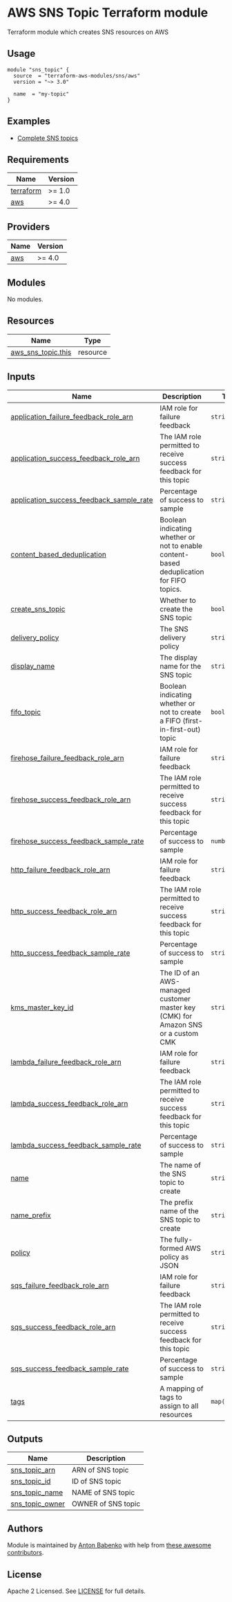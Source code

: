 # AWS SNS Topic Terraform module

Terraform module which creates SNS resources on AWS

## Usage

```hcl
module "sns_topic" {
  source  = "terraform-aws-modules/sns/aws"
  version = "~> 3.0"

  name  = "my-topic"
}
```

## Examples

- [Complete SNS topics](https://github.com/terraform-aws-modules/terraform-aws-sns/tree/master/examples/complete)

<!-- BEGINNING OF PRE-COMMIT-TERRAFORM DOCS HOOK -->
## Requirements

| Name | Version |
|------|---------|
| <a name="requirement_terraform"></a> [terraform](#requirement\_terraform) | >= 1.0 |
| <a name="requirement_aws"></a> [aws](#requirement\_aws) | >= 4.0 |

## Providers

| Name | Version |
|------|---------|
| <a name="provider_aws"></a> [aws](#provider\_aws) | >= 4.0 |

## Modules

No modules.

## Resources

| Name | Type |
|------|------|
| [aws_sns_topic.this](https://registry.terraform.io/providers/hashicorp/aws/latest/docs/resources/sns_topic) | resource |

## Inputs

| Name | Description | Type | Default | Required |
|------|-------------|------|---------|:--------:|
| <a name="input_application_failure_feedback_role_arn"></a> [application\_failure\_feedback\_role\_arn](#input\_application\_failure\_feedback\_role\_arn) | IAM role for failure feedback | `string` | `null` | no |
| <a name="input_application_success_feedback_role_arn"></a> [application\_success\_feedback\_role\_arn](#input\_application\_success\_feedback\_role\_arn) | The IAM role permitted to receive success feedback for this topic | `string` | `null` | no |
| <a name="input_application_success_feedback_sample_rate"></a> [application\_success\_feedback\_sample\_rate](#input\_application\_success\_feedback\_sample\_rate) | Percentage of success to sample | `string` | `null` | no |
| <a name="input_content_based_deduplication"></a> [content\_based\_deduplication](#input\_content\_based\_deduplication) | Boolean indicating whether or not to enable content-based deduplication for FIFO topics. | `bool` | `false` | no |
| <a name="input_create_sns_topic"></a> [create\_sns\_topic](#input\_create\_sns\_topic) | Whether to create the SNS topic | `bool` | `true` | no |
| <a name="input_delivery_policy"></a> [delivery\_policy](#input\_delivery\_policy) | The SNS delivery policy | `string` | `null` | no |
| <a name="input_display_name"></a> [display\_name](#input\_display\_name) | The display name for the SNS topic | `string` | `null` | no |
| <a name="input_fifo_topic"></a> [fifo\_topic](#input\_fifo\_topic) | Boolean indicating whether or not to create a FIFO (first-in-first-out) topic | `bool` | `false` | no |
| <a name="input_firehose_failure_feedback_role_arn"></a> [firehose\_failure\_feedback\_role\_arn](#input\_firehose\_failure\_feedback\_role\_arn) | IAM role for failure feedback | `string` | `null` | no |
| <a name="input_firehose_success_feedback_role_arn"></a> [firehose\_success\_feedback\_role\_arn](#input\_firehose\_success\_feedback\_role\_arn) | The IAM role permitted to receive success feedback for this topic | `string` | `null` | no |
| <a name="input_firehose_success_feedback_sample_rate"></a> [firehose\_success\_feedback\_sample\_rate](#input\_firehose\_success\_feedback\_sample\_rate) | Percentage of success to sample | `number` | `null` | no |
| <a name="input_http_failure_feedback_role_arn"></a> [http\_failure\_feedback\_role\_arn](#input\_http\_failure\_feedback\_role\_arn) | IAM role for failure feedback | `string` | `null` | no |
| <a name="input_http_success_feedback_role_arn"></a> [http\_success\_feedback\_role\_arn](#input\_http\_success\_feedback\_role\_arn) | The IAM role permitted to receive success feedback for this topic | `string` | `null` | no |
| <a name="input_http_success_feedback_sample_rate"></a> [http\_success\_feedback\_sample\_rate](#input\_http\_success\_feedback\_sample\_rate) | Percentage of success to sample | `string` | `null` | no |
| <a name="input_kms_master_key_id"></a> [kms\_master\_key\_id](#input\_kms\_master\_key\_id) | The ID of an AWS-managed customer master key (CMK) for Amazon SNS or a custom CMK | `string` | `null` | no |
| <a name="input_lambda_failure_feedback_role_arn"></a> [lambda\_failure\_feedback\_role\_arn](#input\_lambda\_failure\_feedback\_role\_arn) | IAM role for failure feedback | `string` | `null` | no |
| <a name="input_lambda_success_feedback_role_arn"></a> [lambda\_success\_feedback\_role\_arn](#input\_lambda\_success\_feedback\_role\_arn) | The IAM role permitted to receive success feedback for this topic | `string` | `null` | no |
| <a name="input_lambda_success_feedback_sample_rate"></a> [lambda\_success\_feedback\_sample\_rate](#input\_lambda\_success\_feedback\_sample\_rate) | Percentage of success to sample | `string` | `null` | no |
| <a name="input_name"></a> [name](#input\_name) | The name of the SNS topic to create | `string` | `null` | no |
| <a name="input_name_prefix"></a> [name\_prefix](#input\_name\_prefix) | The prefix name of the SNS topic to create | `string` | `null` | no |
| <a name="input_policy"></a> [policy](#input\_policy) | The fully-formed AWS policy as JSON | `string` | `null` | no |
| <a name="input_sqs_failure_feedback_role_arn"></a> [sqs\_failure\_feedback\_role\_arn](#input\_sqs\_failure\_feedback\_role\_arn) | IAM role for failure feedback | `string` | `null` | no |
| <a name="input_sqs_success_feedback_role_arn"></a> [sqs\_success\_feedback\_role\_arn](#input\_sqs\_success\_feedback\_role\_arn) | The IAM role permitted to receive success feedback for this topic | `string` | `null` | no |
| <a name="input_sqs_success_feedback_sample_rate"></a> [sqs\_success\_feedback\_sample\_rate](#input\_sqs\_success\_feedback\_sample\_rate) | Percentage of success to sample | `string` | `null` | no |
| <a name="input_tags"></a> [tags](#input\_tags) | A mapping of tags to assign to all resources | `map(string)` | `{}` | no |

## Outputs

| Name | Description |
|------|-------------|
| <a name="output_sns_topic_arn"></a> [sns\_topic\_arn](#output\_sns\_topic\_arn) | ARN of SNS topic |
| <a name="output_sns_topic_id"></a> [sns\_topic\_id](#output\_sns\_topic\_id) | ID of SNS topic |
| <a name="output_sns_topic_name"></a> [sns\_topic\_name](#output\_sns\_topic\_name) | NAME of SNS topic |
| <a name="output_sns_topic_owner"></a> [sns\_topic\_owner](#output\_sns\_topic\_owner) | OWNER of SNS topic |
<!-- END OF PRE-COMMIT-TERRAFORM DOCS HOOK -->

## Authors

Module is maintained by [Anton Babenko](https://github.com/antonbabenko) with help from [these awesome contributors](https://github.com/terraform-aws-modules/terraform-aws-sns/graphs/contributors).

## License

Apache 2 Licensed. See [LICENSE](https://github.com/terraform-aws-modules/terraform-aws-sns/tree/master/LICENSE) for full details.
